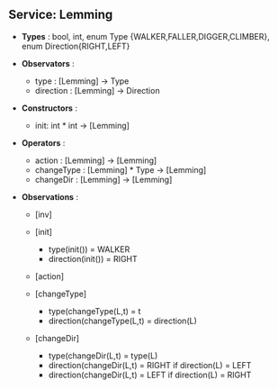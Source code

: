 ## **Service**: Lemming

- **Types** : bool, int, enum Type {WALKER,FALLER,DIGGER,CLIMBER}, enum  Direction{RIGHT,LEFT}

- **Observators** : 
  - type : [Lemming] -> Type
  - direction : [Lemming] -> Direction

- **Constructors** :
  - init: int * int -> [Lemming]

- **Operators** : 
  - action : [Lemming] -> [Lemming]
  - changeType : [Lemming] * Type -> [Lemming]
  - changeDir : [Lemming] -> [Lemming]


- **Observations** :
  - [inv]
  - [init]
    - type(init()) = WALKER
    - direction(init()) = RIGHT
  - [action]

  - [changeType]
    - type(changeType(L,t) = t
    - direction(changeType(L,t) = direction(L)
  - [changeDir]
    - type(changeDir(L,t) = type(L)
    - direction(changeDir(L,t) = RIGHT if direction(L) = LEFT
    - direction(changeDir(L,t) = LEFT if direction(L) = RIGHT